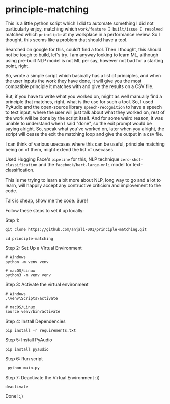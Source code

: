 # principle-matching
This is a little python script which I did to automate something I did not particularly enjoy, matching which `work/feature I built/issue I resolved` matched which `princliple` at my workplace in a performance review. So I thought, this seems like a problem that should have a tool. 

Searched on google for this, could't find a tool. Then I thought, this should not be tough to build, let's try. I am anyway looking to learn ML, although using pre-built NLP model is not ML per say, however not bad for a starting point, right.

So, wrote a simple script which basically has a list of principles, and when the user inputs the work they have done, it will give you the most compatible principle it matches with and give the results on a CSV file.

But, if you have to write what you worked on, might as well manually find a principle that matches, right, what is the use for such a tool. So, I used PyAudio and the open-source library `speech-recognition` to have a speech to text input, where the user will just talk about what they worked on, rest of the work will be done by the script itself. And for some weird reason, it was unable to understand when I said "done", so the exit prompt would be saying alright. So, speak what you've worked on, later when you alright, the script will cease the exit the matching loop and give the output in a csv file. 

I can think of various usecases where this can be useful, principle matching being on of them, might extend the list of usecases.

Used Hugging Face's `pipeline` for this, NLP technique `zero-shot-classification` and the `facebook/bart-large-mnli` model for text-classification. 

This is me trying to learn a bit more about NLP, long way to go and a lot to learn, will happily accept any contructive criticism and implovement to the code.

Talk is cheap, show me the code. Sure!

Follow these steps to set it up locally:

Step 1:
```
git clone https://github.com/anjali-001/principle-matching.git
```
```
cd principle-matching
```

Step 2:  Set Up a Virtual Environment
```
# Windows
python -m venv venv

# macOS/Linux
python3 -m venv venv
```
Step 3: Activate the virtual environment
```
# Windows
.\venv\Scripts\activate

# macOS/Linux
source venv/bin/activate
```

Step 4: Install Dependencies
```
pip install -r requirements.txt
```
Step 5: Install PyAudio
```
pip install pyaudio
```
Step 6: Run script
```
 python main.py
```

Step 7: Deactivate the Virtual Environment :))
```
deactivate
```





Done! :,)
